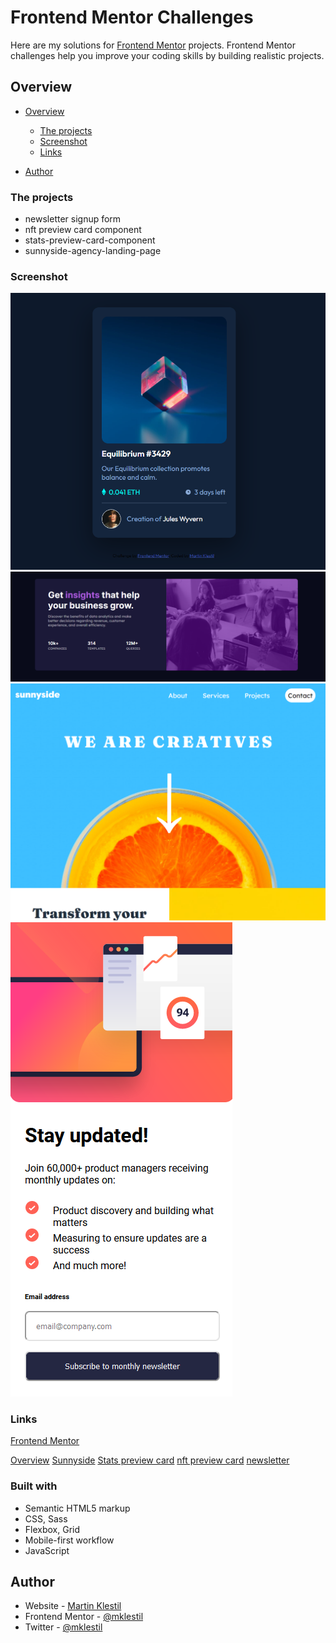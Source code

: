 # Frontend Mentor Challenges
 Here are my solutions for [Frontend Mentor](https://www.frontendmentor.io/) projects. 
 Frontend Mentor challenges help you improve your coding skills by building realistic projects.


## Overview

- [Overview](#overview)
  - [The projects](#the-projects)
  - [Screenshot](#screenshot)
  - [Links](#links)

- [Author](#author)


### The projects
- newsletter signup form
- nft preview card component
- stats-preview-card-component
- sunnyside-agency-landing-page

### Screenshot

![](./images/nft.png)
![](./images/stats.png)
![](./images/sunnyside.png)
![](./images/newsletter.png)

### Links

[Frontend Mentor](https://www.frontendmentor.io/)

[Overview]([https://www.frontendmentor.io/](https://mklestil.github.io/frontend-mentor-challenges/))
[Sunnyside]([https://www.frontendmentor.io/](https://mklestil.github.io/frontend-mentor-challenges/sunnyside-agency-landing-page/index.html))
[Stats preview card]([https://www.frontendmentor.io/](https://mklestil.github.io/frontend-mentor-challenges/stats-preview-card-component/index.html))
[nft preview card]([https://www.frontendmentor.io/](https://mklestil.github.io/frontend-mentor-challenges/nft-preview-card-component/index.html))
[newsletter]([https://www.frontendmentor.io/](https://mklestil.github.io/frontend-mentor-challenges/newsletter-signup-form/index.html))




### Built with

- Semantic HTML5 markup
- CSS, Sass
- Flexbox, Grid
- Mobile-first workflow
- JavaScript

## Author

- Website - [Martin Klestil](https://github.com/mklestil)
- Frontend Mentor - [@mklestil](https://www.frontendmentor.io/profile/mklestil)
- Twitter - [@mklestil](https://twitter.com/MKlestil)
